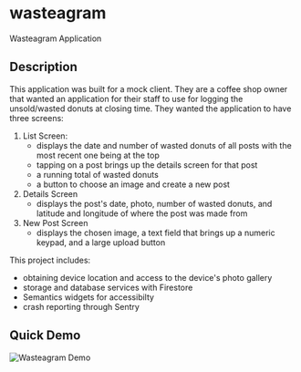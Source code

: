 # wasteagram

Wasteagram Application

## Description

This application was built for a mock client. They are a coffee shop owner that wanted an application for their staff to use for logging the unsold/wasted donuts at closing time. They wanted the application to have three screens:

1. List Screen: 
    - displays the date and number of wasted donuts of all posts with the most recent one being at the top
    - tapping on a post brings up the details screen for that post
    - a running total of wasted donuts
    - a button to choose an image and create a new post
2. Details Screen
    - displays the post's date, photo, number of wasted donuts, and latitude and longitude of where the post was made from
3. New Post Screen
    - displays the chosen image, a text field that brings up a numeric keypad, and a large upload button

This project includes:
- obtaining device location and access to the device's photo gallery
- storage and database services with Firestore
- Semantics widgets for accessibilty
- crash reporting through Sentry

## Quick Demo
![Wasteagram Demo](demo/wasteagramDemo.gif)